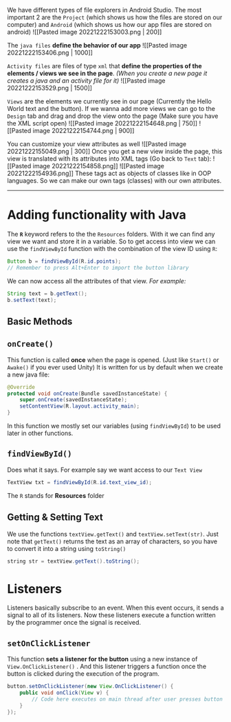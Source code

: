 
We have different types of file explorers in Android Studio. The most important 2 are the `Project` (which shows us how the files are stored on our computer) and `Android` (which shows us how our app files are stored on android)
![[Pasted image 20221222153003.png | 200]]

The `java files` **define the behavior of our app**
![[Pasted image 20221222153406.png | 1000]]

`Activity files` are files of type `xml` that **define the properties of the elements / views we see in the page**.
_(When you create a new page it creates a java and an activity file for it)_
![[Pasted image 20221222153529.png  | 1500]]

`Views` are the elements we currently see in our page (Currently the Hello World text and the button).
If we wanna add more views we can go to the `Design` tab and drag and drop the view onto the page (Make sure you have the XML script open)
![[Pasted image 20221222154648.png | 750]]
![[Pasted image 20221222154744.png | 900]]

You can customize your view attributes as well
![[Pasted image 20221222155049.png | 300]]
Once you get a new view inside the page, this view is translated with its attributes into XML tags (Go back to `Text` tab):
![[Pasted image 20221222154858.png]]
![[Pasted image 20221222154936.png]]
These tags act as objects of classes like in OOP languages. So we can make our own tags (classes) with our own attributes.

---

# Adding functionality with Java
The **`R`** keyword refers to the the `Resources` folders. With it we can find any view we want and store it in a variable.
So to get access into view we can use the `findViewById` function with the combination of the view ID using `R`:
```java
Button b = findViewById(R.id.points);
// Remember to press Alt+Enter to import the button library
```

We can now access all the attributes of that view. _For example:_
```java
String text = b.getText();
b.setText(text);
```

## Basic Methods
## `onCreate()` 
This function is called **once** when the page is opened. (Just like `Start()` or `Awake()` if you ever used Unity) 
It is written for us by default when we create a new java file:
```java
@Override  
protected void onCreate(Bundle savedInstanceState) {  
    super.onCreate(savedInstanceState);  
    setContentView(R.layout.activity_main);  
}
```
In this function we mostly set our variables (using `findViewById`) to be used later in other functions.

## `findViewById()`
Does what it says.
For example say we want access to our `Text View`
```java
TextView txt = findViewById(R.id.text_view_id);
```

The `R` stands for **Resources** folder

## Getting & Setting Text
We use the functions `textView.getText()` and `textView.setText(str)`. 
Just note that `getText()` returns the text as an array of characters, so you have to convert it into a string using `toString()`

```java
string str = textView.getText().toString();
```

# Listeners
Listeners basically subscribe to an event. When this event occurs, it sends a signal to all of its listeners. Now these listeners execute a function written by the programmer once the signal is received.

## `setOnClickListener`
This function **sets a listener for the button** using a new instance of `View.OnClickListener()` . And this listener triggers a function once the button is clicked during the execution of the program.

```java
button.setOnClickListener(new View.OnClickListener() {
	public void onClick(View v) {
		// Code here executes on main thread after user presses button
	}
});
```